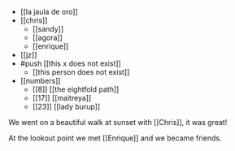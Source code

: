 - [[la jaula de oro]]
- [[chris]]
  - [[sandy]]
  - [[agora]]
  - [[enrique]]
- [[jz]]
- #push [[this x does not exist]]
  - [[this person does not exist]]
- [[numbers]]
  - [[8]] [[the eightfold path]]
  - [[17]] [[maitreya]]
  - [[23]] [[lady burup]]

We went on a beautiful walk at sunset with [[Chris]], it was great!

At the lookout point we met [[Enrique]] and we became friends.
